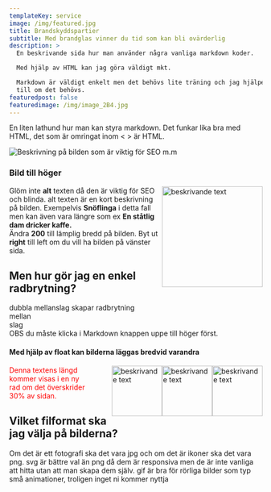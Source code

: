 ```yaml
---
templateKey: service
image: /img/featured.jpg
title: Brandskyddspartier
subtitle: Med brandglas vinner du tid som kan bli ovärderlig
description: >
  En beskrivande sida hur man använder några vanliga markdown koder.

  Med hjälp av HTML kan jag göra väldigt mkt.

  Markdown är väldigt enkelt men det behövs lite träning och jag hjälper såklart
  till om det behövs.
featuredpost: false
featuredimage: /img/image_2B4.jpg
---
```

En liten lathund hur man kan styra markdown.
Det funkar lika bra med HTML, det som är omringat inom < > är HTML.

![Beskrivning på bilden som är viktig för SEO m.m](/img/home-jumbotron.jpg "Text som syns när musen pekar på bilden")

### Bild till höger

<img width="200" alt="beskrivande text" style="float: right;" src="/img/circle-snow-flake.png">


Glöm inte **alt** texten då den är viktig för SEO och blinda.
alt texten är en kort beskrivning på bilden. Exempelvis **Snöflinga** i detta fall men kan även vara längre som ex **En ståtlig dam dricker kaffe.**   
Ändra **200** till lämplig bredd på bilden. Byt ut **right** till left om du vill ha bilden på vänster sida.

## Men hur gör jag en enkel radbrytning?
dubbla mellanslag skapar radbrytning  
mellan  
slag  
OBS du måste klicka i Markdown knappen uppe till höger först.

#### Med hjälp av float kan bilderna läggas bredvid varandra

<img width="100" alt="beskrivande text" style="float: right;" src="/img/circle-snow-flake.png">
<img width="100" alt="beskrivande text" style="float: right;" src="/img/circle-snow-flake.png">
<img width="100" alt="beskrivande text" style="float: right;" src="/img/circle-snow-flake.png">

<div style="width:30%; color:red">
Denna textens längd kommer visas i en ny rad om det överskrider 30% av sidan. 
</div>


## Vilket filformat ska jag välja på bilderna?

Om det är ett fotografi ska det vara jpg och om det är ikoner ska det vara png.
svg är bättre val än png då dem är responsiva men de är inte vanliga att hitta utan att man skapa dem själv.
gif är bra för rörliga bilder som typ små animationer, troligen inget ni kommer nyttja
